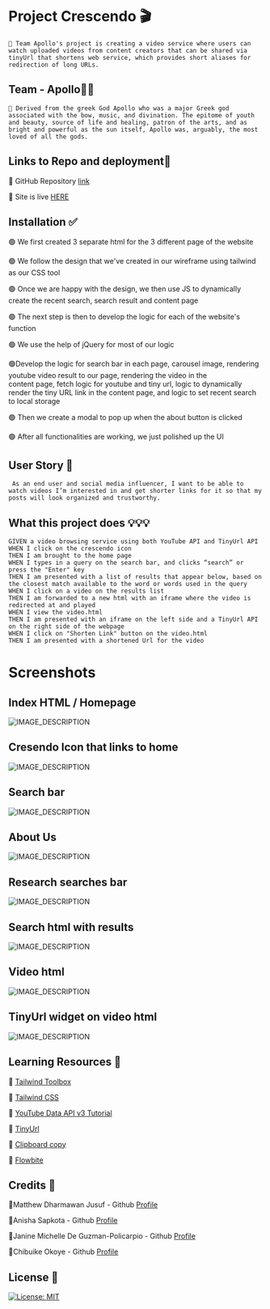 # Project Crescendo 🎬

`💠 Team Apollo's project is creating a video service where users can watch uploaded videos from content creators that can be shared via tinyUrl that shortens web service, which provides short aliases for redirection of long URLs.`

## Team - Apollo👬👭

`💠 Derived from the greek God Apollo who was a major Greek god associated with the bow, music, and divination. The epitome of youth and beauty, source of life and healing, patron of the arts, and as bright and powerful as the sun itself, Apollo was, arguably, the most loved of all the gods.`

## Links to Repo and deployment📌

🔸 GitHub Repository [link](https://github.com/jmdg1023/Project-Crescendo)

🔸 Site is live [HERE](https://jmdg1023.github.io/Project-Crescendo)

## Installation ✅

🟢 We first created 3 separate html for the 3 different page of the website

🟢 We follow the design that we've created in our wireframe using tailwind as our CSS tool

🟢 Once we are happy with the design, we then use JS to dynamically create the recent search, search result and content page

🟢 The next step is then to develop the logic for each of the website's function

🟢 We use the help of jQuery for most of our logic

🟢Develop the logic for search bar in each page, carousel image, rendering youtube video result to our page, rendering the video in the   
  content page, fetch logic for youtube and tiny url, logic to dynamically render the tiny URL link in the content page, and logic to set recent search to local storage
  
🟢 Then we create a modal to pop up when the about button is clicked

🟢 After all functionalities are working, we just polished up the UI


## User Story 👨

```http
 As an end user and social media influencer, I want to be able to watch videos I’m interested in and get shorter links for it so that my posts will look organized and trustworthy.
```

## What this project does 💡💡💡

```http
GIVEN a video browsing service using both YouTube API and TinyUrl API
WHEN I click on the crescendo icon
THEN I am brought to the home page
WHEN I types in a query on the search bar, and clicks “search” or press the "Enter" key
THEN I am presented with a list of results that appear below, based on the closest match available to the word or words used in the query
WHEN I click on a video on the results list
THEN I am forwarded to a new html with an iframe where the video is redirected at and played
WHEN I view the video.html
THEN I am presented with an iframe on the left side and a TinyUrl API on the right side of the webpage
WHEN I click on "Shorten Link" button on the video.html
THEN I am presented with a shortened Url for the video

```



# Screenshots



## Index HTML / Homepage
![IMAGE_DESCRIPTION](./assets/image/index.jpg)


## Cresendo Icon that links to home
![IMAGE_DESCRIPTION](./assets/image/icon.jpg)


## Search bar
![IMAGE_DESCRIPTION](./assets/image/search-bar.jpg)


## About Us
![IMAGE_DESCRIPTION](./assets/image/about-us.jpg)


## Research searches bar
![IMAGE_DESCRIPTION](./assets/image/recent-searches.jpg)


## Search html with results
![IMAGE_DESCRIPTION](./assets/image/search-html.jpg)


## Video html
![IMAGE_DESCRIPTION](./assets/image/video-html.jpg)


## TinyUrl widget on video html
![IMAGE_DESCRIPTION](./assets/image/tinyUrl.jpg)

## Learning Resources 🔗

🔸 [Tailwind Toolbox](https://tailwindtoolbox.com/)

🔸 [Tailwind CSS](https://tailwindcss.com/)

🔸 [YouTube Data API v3 Tutorial](https://www.youtube.com/watch?v=TE66McLMMEw)

🔸 [TinyUrl](https://tinyurl.com/app/dev)

🔸 [Clipboard copy](https://www.w3schools.com/howto/howto_js_copy_clipboard.asp)

🔸 [Flowbite](https://flowbite.com)

## Credits 📑	 

 🔹Matthew Dharmawan Jusuf - Github [Profile](https://github.com/mecuboi/)

 🔹Anisha Sapkota - Github [Profile](https://github.com/anisha-sapkota)

 🔹Janine Michelle De Guzman-Policarpio - Github [Profile](https://github.com/jmdg1023)

 🔹Chibuike Okoye - Github [Profile](https://github.com/Notchibby)


## License 📜

[![License: MIT](https://img.shields.io/badge/License-MIT-yellow.svg)](https://github.com/mecuboi/my-profile-website/blob/main/LICENSE)